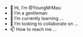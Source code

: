 - 👋 Hi, I’m @YoungMrMau
- 👀 I’m a gentleman
- 🌱 I’m currently learning ...
- 💞️ I’m looking to collaborate on ...
- 📫 How to reach me ...

<!---
YoungMrMau/YoungMrMau is a ✨ special ✨ repository because its `README.md` (this file) appears on your GitHub profile.
You can click the Preview link to take a look at your changes.
--->
